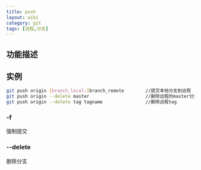 ```yaml
---
title: push
layout: wiki
category: git
tags: [远程,分支]
---
```


## 功能描述

## 实例

~~~Bash
git push origin [branch_local:]branch_remote		//提交本地分支到远程
git push origin --delete master						//删除远程的master分支
git push origin --delete tag tagname				//删除远程tag
~~~

### -f

强制提交

### --delete

删除分支
